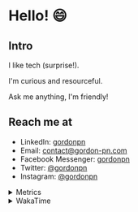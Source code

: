 # Hello! 😄

## Intro

I like tech (surprise!).

I'm curious and resourceful.

Ask me anything, I'm friendly!

## Reach me at

- LinkedIn: [gordonpn](https://www.linkedin.com/in/gordonpn/)
- Email: [contact@gordon-pn.com](mailto:contact@gordon-pn.com)
- Facebook Messenger: [gordonpn](https://www.messenger.com/t/Gordonpn)
- Twitter: [@gordonpn](https://twitter.com/Gordonpn)
- Instagram: [@gordonpn](https://www.instagram.com/gordonpn/)

<details>
  <summary>Metrics</summary>

  <img align="center" src="https://github.com/gordonpn/gordonpn/blob/master/github-metrics.svg" alt="GitHub Metrics">

</details>

<details>
  <summary>WakaTime</summary>

  <!--START_SECTION:waka-->
**I'm an Early 🐤** 

```text
🌞 Morning    175 commits    █████░░░░░░░░░░░░░░░░░░░░   21.32% 
🌆 Daytime    311 commits    █████████░░░░░░░░░░░░░░░░   37.88% 
🌃 Evening    298 commits    █████████░░░░░░░░░░░░░░░░   36.3% 
🌙 Night      37 commits     █░░░░░░░░░░░░░░░░░░░░░░░░   4.51%

```
📅 **I'm Most Productive on Wednesday** 

```text
Monday       125 commits    ███░░░░░░░░░░░░░░░░░░░░░░   15.23% 
Tuesday      100 commits    ███░░░░░░░░░░░░░░░░░░░░░░   12.18% 
Wednesday    186 commits    █████░░░░░░░░░░░░░░░░░░░░   22.66% 
Thursday     111 commits    ███░░░░░░░░░░░░░░░░░░░░░░   13.52% 
Friday       124 commits    ███░░░░░░░░░░░░░░░░░░░░░░   15.1% 
Saturday     61 commits     █░░░░░░░░░░░░░░░░░░░░░░░░   7.43% 
Sunday       114 commits    ███░░░░░░░░░░░░░░░░░░░░░░   13.89%

```


📊 **This Week I Spent My Time On** 

```text
💬 Programming Languages: 
Java                     3 hrs 21 mins       ████████░░░░░░░░░░░░░░░░░   32.68% 
JSON                     1 hr 57 mins        ████░░░░░░░░░░░░░░░░░░░░░   19.09% 
Text                     1 hr 49 mins        ████░░░░░░░░░░░░░░░░░░░░░   17.87% 
Markdown                 59 mins             ██░░░░░░░░░░░░░░░░░░░░░░░   9.73% 
ERB                      37 mins             █░░░░░░░░░░░░░░░░░░░░░░░░   6.06%

🔥 Editors: 
IntelliJ                 7 hrs 21 mins       ██████████████████░░░░░░░   71.74% 
VS Code                  2 hrs 53 mins       ███████░░░░░░░░░░░░░░░░░░   28.26%

```


 Last Updated on 06/09/2022 16:34:23 UTC
<!--END_SECTION:waka-->
</details>

